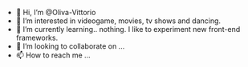 - 👋 Hi, I’m @Oliva-Vittorio
- 👀 I’m interested in videogame, movies, tv shows and dancing.
- 🌱 I’m currently learning.. nothing. I like to experiment new front-end frameworks.
- 💞️ I’m looking to collaborate on ...
- 📫 How to reach me ...

<!---
Oliva-Vittorio/Oliva-Vittorio is a ✨ special ✨ repository because its `README.md` (this file) appears on your GitHub profile.
You can click the Preview link to take a look at your changes.
--->
